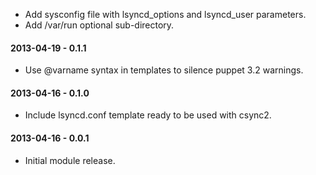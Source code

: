 * Add sysconfig file with lsyncd_options and lsyncd_user parameters.
* Add /var/run optional sub-directory.

#### 2013-04-19 - 0.1.1
* Use @varname syntax in templates to silence puppet 3.2 warnings.

#### 2013-04-16 - 0.1.0
* Include lsyncd.conf template ready to be used with csync2.

#### 2013-04-16 - 0.0.1
* Initial module release.

